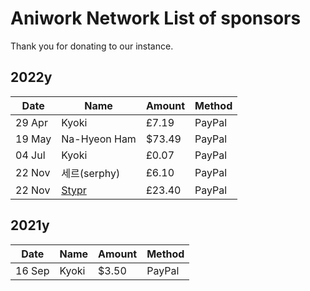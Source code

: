 # Aniwork Network List of sponsors
Thank you for donating to our instance.

## 2022y
| Date | Name | Amount | Method |
|------|------|--------|--------|
|29 Apr|Kyoki|£7.19|PayPal|
|19 May|Na-Hyeon Ham|$73.49|PayPal|
|04 Jul|Kyoki|£0.07|PayPal|
|22 Nov|세르(serphy)|£6.10|PayPal|
|22 Nov|[Stypr](https://stypr.com/)|£23.40|PayPal|

## 2021y
| Date | Name | Amount | Method |
|------|------|--------|--------|
|16 Sep|Kyoki|$3.50|PayPal|
